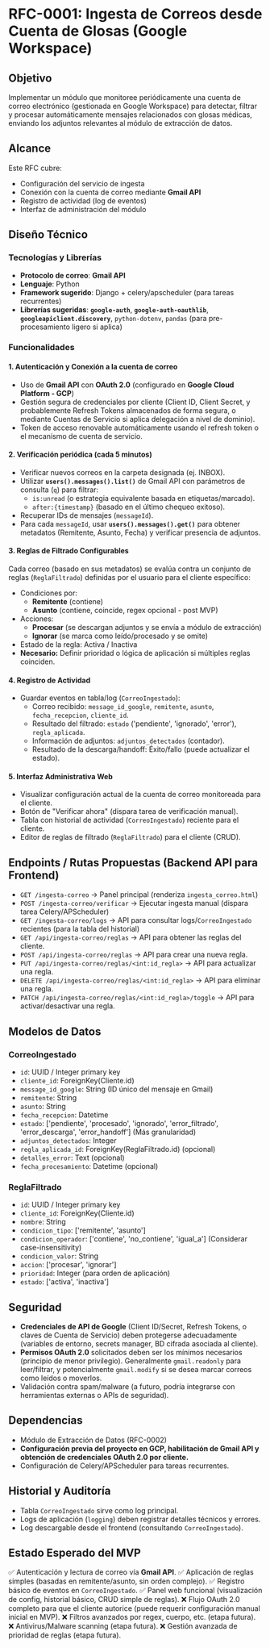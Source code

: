 # RFC-0001: Ingesta de Correos desde Cuenta de Glosas (Google Workspace)

## Objetivo
Implementar un módulo que monitoree periódicamente una cuenta de correo electrónico (gestionada en Google Workspace) para detectar, filtrar y procesar automáticamente mensajes relacionados con glosas médicas, enviando los adjuntos relevantes al módulo de extracción de datos.

## Alcance
Este RFC cubre:
- Configuración del servicio de ingesta
- Conexión con la cuenta de correo mediante **Gmail API**
- Registro de actividad (log de eventos)
- Interfaz de administración del módulo

## Diseño Técnico

### Tecnologías y Librerías
- **Protocolo de correo**: **Gmail API**
- **Lenguaje**: Python
- **Framework sugerido**: Django + celery/apscheduler (para tareas recurrentes)
- **Librerías sugeridas**: **`google-auth`**, **`google-auth-oauthlib`**, **`googleapiclient.discovery`**, `python-dotenv`, `pandas` (para pre-procesamiento ligero si aplica)

### Funcionalidades

#### 1. Autenticación y Conexión a la cuenta de correo
- Uso de **Gmail API** con **OAuth 2.0** (configurado en **Google Cloud Platform - GCP**)
- Gestión segura de credenciales por cliente (Client ID, Client Secret, y probablemente Refresh Tokens almacenados de forma segura, o mediante Cuentas de Servicio si aplica delegación a nivel de dominio).
- Token de acceso renovable automáticamente usando el refresh token o el mecanismo de cuenta de servicio.

#### 2. Verificación periódica (cada 5 minutos)
- Verificar nuevos correos en la carpeta designada (ej. INBOX).
- Utilizar **`users().messages().list()`** de Gmail API con parámetros de consulta (`q`) para filtrar:
  - `is:unread` (o estrategia equivalente basada en etiquetas/marcado).
  - `after:{timestamp}` (basado en el último chequeo exitoso).
- Recuperar IDs de mensajes (`messageId`).
- Para cada `messageId`, usar **`users().messages().get()`** para obtener metadatos (Remitente, Asunto, Fecha) y verificar presencia de adjuntos.

#### 3. Reglas de Filtrado Configurables
Cada correo (basado en sus metadatos) se evalúa contra un conjunto de reglas (`ReglaFiltrado`) definidas por el usuario para el cliente específico:
- Condiciones por:
  - **Remitente** (contiene)
  - **Asunto** (contiene, coincide, regex opcional - post MVP)
- Acciones:
  - **Procesar** (se descargan adjuntos y se envía a módulo de extracción)
  - **Ignorar** (se marca como leído/procesado y se omite)
- Estado de la regla: Activa / Inactiva
- **Necesario:** Definir prioridad o lógica de aplicación si múltiples reglas coinciden.

#### 4. Registro de Actividad
- Guardar eventos en tabla/log (`CorreoIngestado`):
  - Correo recibido: `message_id_google`, `remitente`, `asunto`, `fecha_recepcion`, `cliente_id`.
  - Resultado del filtrado: `estado` ('pendiente', 'ignorado', 'error'), `regla_aplicada`.
  - Información de adjuntos: `adjuntos_detectados` (contador).
  - Resultado de la descarga/handoff: Éxito/fallo (puede actualizar el estado).

#### 5. Interfaz Administrativa Web
- Visualizar configuración actual de la cuenta de correo monitoreada para el cliente.
- Botón de "Verificar ahora" (dispara tarea de verificación manual).
- Tabla con historial de actividad (`CorreoIngestado`) reciente para el cliente.
- Editor de reglas de filtrado (`ReglaFiltrado`) para el cliente (CRUD).

## Endpoints / Rutas Propuestas (Backend API para Frontend)
- `GET /ingesta-correo` → Panel principal (renderiza `ingesta_correo.html`)
- `POST /ingesta-correo/verificar` → Ejecutar ingesta manual (dispara tarea Celery/APScheduler)
- `GET /ingesta-correo/logs` → API para consultar logs/`CorreoIngestado` recientes (para la tabla del historial)
- `GET /api/ingesta-correo/reglas` → API para obtener las reglas del cliente.
- `POST /api/ingesta-correo/reglas` → API para crear una nueva regla.
- `PUT /api/ingesta-correo/reglas/<int:id_regla>` → API para actualizar una regla.
- `DELETE /api/ingesta-correo/reglas/<int:id_regla>` → API para eliminar una regla.
- `PATCH /api/ingesta-correo/reglas/<int:id_regla>/toggle` → API para activar/desactivar una regla.

## Modelos de Datos
### CorreoIngestado
- `id`: UUID / Integer primary key
- `cliente_id`: ForeignKey(Cliente.id)
- `message_id_google`: String (ID único del mensaje en Gmail)
- `remitente`: String
- `asunto`: String
- `fecha_recepcion`: Datetime
- `estado`: ['pendiente', 'procesado', 'ignorado', 'error_filtrado', 'error_descarga', 'error_handoff'] (Más granularidad)
- `adjuntos_detectados`: Integer
- `regla_aplicada_id`: ForeignKey(ReglaFiltrado.id) (opcional)
- `detalles_error`: Text (opcional)
- `fecha_procesamiento`: Datetime (opcional)

### ReglaFiltrado
- `id`: UUID / Integer primary key
- `cliente_id`: ForeignKey(Cliente.id)
- `nombre`: String
- `condicion_tipo`: ['remitente', 'asunto']
- `condicion_operador`: ['contiene', 'no_contiene', 'igual_a'] (Considerar case-insensitivity)
- `condicion_valor`: String
- `accion`: ['procesar', 'ignorar']
- `prioridad`: Integer (para orden de aplicación)
- `estado`: ['activa', 'inactiva']

## Seguridad
- **Credenciales de API de Google** (Client ID/Secret, Refresh Tokens, o claves de Cuenta de Servicio) deben protegerse adecuadamente (variables de entorno, secrets manager, BD cifrada asociada al cliente).
- **Permisos OAuth 2.0** solicitados deben ser los mínimos necesarios (principio de menor privilegio). Generalmente `gmail.readonly` para leer/filtrar, y potencialmente `gmail.modify` si se desea marcar correos como leídos o moverlos.
- Validación contra spam/malware (a futuro, podría integrarse con herramientas externas o APIs de seguridad).

## Dependencias
- Módulo de Extracción de Datos (RFC-0002)
- **Configuración previa del proyecto en GCP, habilitación de Gmail API y obtención de credenciales OAuth 2.0 por cliente.**
- Configuración de Celery/APScheduler para tareas recurrentes.

## Historial y Auditoría
- Tabla `CorreoIngestado` sirve como log principal.
- Logs de aplicación (`logging`) deben registrar detalles técnicos y errores.
- Log descargable desde el frontend (consultando `CorreoIngestado`).

## Estado Esperado del MVP
✅ Autenticación y lectura de correo vía **Gmail API**.
✅ Aplicación de reglas simples (basadas en remitente/asunto, sin orden complejo).
✅ Registro básico de eventos en `CorreoIngestado`.
✅ Panel web funcional (visualización de config, historial básico, CRUD simple de reglas).
❌ Flujo OAuth 2.0 completo para que el cliente autorice (puede requerir configuración manual inicial en MVP).
❌ Filtros avanzados por regex, cuerpo, etc. (etapa futura).
❌ Antivirus/Malware scanning (etapa futura).
❌ Gestión avanzada de prioridad de reglas (etapa futura).